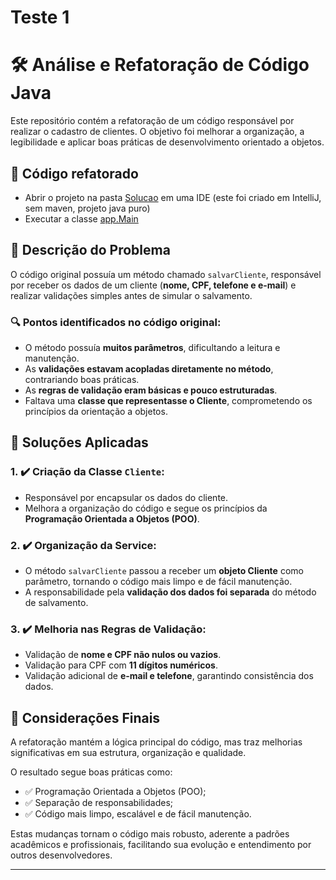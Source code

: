 
# Teste 1
# 🛠️ Análise e Refatoração de Código Java

Este repositório contém a refatoração de um código responsável por realizar o cadastro de clientes. O objetivo foi melhorar a organização, a legibilidade e aplicar boas práticas de desenvolvimento orientado a objetos.


## 🚨 Código refatorado

 - Abrir o projeto na pasta [Solucao](Solucao) em uma IDE (este foi criado em IntelliJ, sem maven, projeto java puro)
 - Executar a classe [app.Main](Solucao\src\app\Main.java)

## 📄 Descrição do Problema

O código original possuía um método chamado `salvarCliente`, responsável por receber os dados de um cliente (**nome, CPF, telefone e e-mail**) e realizar validações simples antes de simular o salvamento.

### 🔍 Pontos identificados no código original:

- O método possuía **muitos parâmetros**, dificultando a leitura e manutenção.
- As **validações estavam acopladas diretamente no método**, contrariando boas práticas.
- As **regras de validação eram básicas e pouco estruturadas**.
- Faltava uma **classe que representasse o Cliente**, comprometendo os princípios da orientação a objetos.

## 🚀 Soluções Aplicadas

### 1. ✔️ Criação da Classe `Cliente`:
- Responsável por encapsular os dados do cliente.
- Melhora a organização do código e segue os princípios da **Programação Orientada a Objetos (POO)**.

### 2. ✔️ Organização da Service:
- O método `salvarCliente` passou a receber um **objeto Cliente** como parâmetro, tornando o código mais limpo e de fácil manutenção.
- A responsabilidade pela **validação dos dados foi separada** do método de salvamento.

### 3. ✔️ Melhoria nas Regras de Validação:
- Validação de **nome e CPF não nulos ou vazios**.
- Validação para CPF com **11 dígitos numéricos**.
- Validação adicional de **e-mail e telefone**, garantindo consistência dos dados.

## 🏁 Considerações Finais

A refatoração mantém a lógica principal do código, mas traz melhorias significativas em sua estrutura, organização e qualidade. 

O resultado segue boas práticas como:
- ✅ Programação Orientada a Objetos (POO);
- ✅ Separação de responsabilidades;
- ✅ Código mais limpo, escalável e de fácil manutenção.

Estas mudanças tornam o código mais robusto, aderente a padrões acadêmicos e profissionais, facilitando sua evolução e entendimento por outros desenvolvedores.

---
